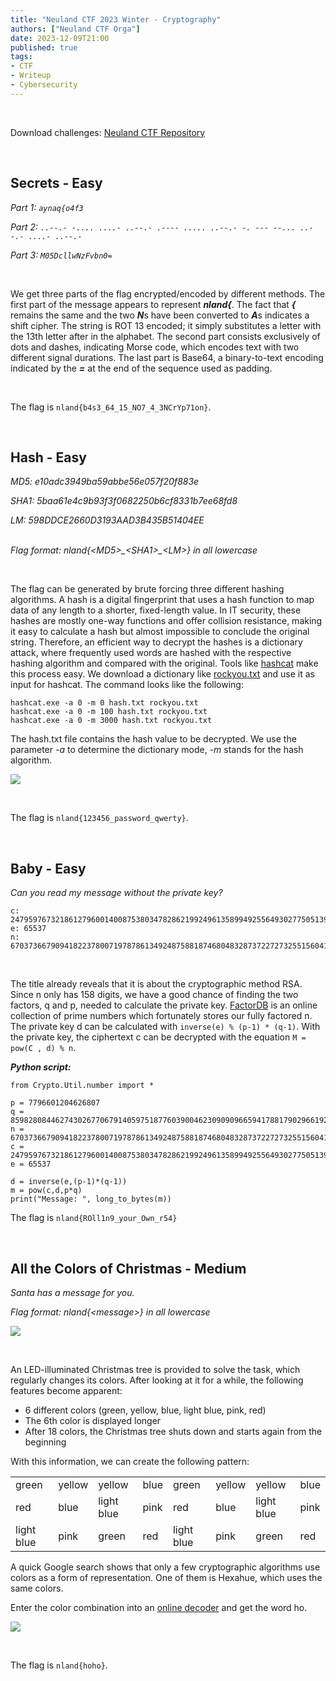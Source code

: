 ```yaml
---
title: "Neuland CTF 2023 Winter - Cryptography"
authors: ["Neuland CTF Orga"]
date: 2023-12-09T21:00
published: true
tags:
- CTF
- Writeup
- Cybersecurity
---
```


</br>

Download challenges: [Neuland CTF Repository](https://github.com/neuland-ingolstadt/Neuland-CTF-2023-Winter)

</br>

## Secrets - Easy
*Part 1: ```aynaq{o4f3```*</br>

*Part 2: ```..--.- -.... ....- ..--.- .---- ..... ..--.- -. --- --... ..--.- ....- ..--.-```*</br>

*Part 3: ```M05DcllwNzFvbn0=```*

</br>

We get three parts of the flag encrypted/encoded by different methods. The first part of the message appears to represent ***nland{***. The fact that ***{*** remains the same and the two ***N***s have been converted to ***A***s indicates a shift cipher. The string is ROT 13 encoded; it simply substitutes a letter with the 13th letter after in the alphabet.
The second part consists exclusively of dots and dashes, indicating Morse code, which encodes text with two different signal durations. 
The last part is Base64, a binary-to-text encoding indicated by the ***=*** at the end of the sequence used as padding.

</br>

The flag is `nland{b4s3_64_15_NO7_4_3NCrYp71on}`.

</br>

## Hash - Easy
*MD5: e10adc3949ba59abbe56e057f20f883e*</br>

*SHA1: 5baa61e4c9b93f3f0682250b6cf8331b7ee68fd8*</br>

*LM: 598DDCE2660D3193AAD3B435B51404EE*</br>
</br>

*Flag format: nland{<MD5\>\_<SHA1\>\_<LM\>} in all lowercase*

</br>

The flag can be generated by brute forcing three different hashing algorithms. A hash is a digital fingerprint that uses a hash function to map data of any length to a shorter, fixed-length value. In IT security, these hashes are mostly one-way functions and offer collision resistance, making it easy to calculate a hash but almost impossible to conclude the original string. Therefore, an efficient way to decrypt the hashes is a dictionary attack, where frequently used words are hashed with the respective hashing algorithm and compared with the original. Tools like [hashcat](https://hashcat.net/hashcat/) make this process easy. We download a dictionary like [rockyou.txt](https://www.kali.org/tools/wordlists/) and use it as input for hashcat. The command looks like the following: 

```
hashcat.exe -a 0 -m 0 hash.txt rockyou.txt
hashcat.exe -a 0 -m 100 hash.txt rockyou.txt
hashcat.exe -a 0 -m 3000 hash.txt rockyou.txt
```

The hash.txt file contains the hash value to be decrypted. We use the parameter *-a* to determine the dictionary mode, *-m* stands for the hash algorithm. 

![](../src/blog/images/neuland-ctf-12-2023/hash.webp)

</br>

The flag is `nland{123456_password_qwerty}`.

</br>

## Baby - Easy
*Can you read my message without the private key?*

```
c: 24795976732186127960014008753803478286219924961358994925564930277505139413283367757656447224830225064133651246343035441112407129772003927463166449052456907513
e: 65537
n: 67037366790941822378007197878613492487588187468048328737227273255156041659689092651657208107757810805499108569166854436320366276808520739379431210884782583791
```

</br>

The title already reveals that it is about the cryptographic method RSA. Since n only has 158 digits, we have a good chance of finding the two factors, q and p, needed to calculate the private key. [FactorDB](http://factorb.com/index.php) is an online collection of prime numbers which fortunately stores our fully factored n. The private key d can be calculated with `inverse(e) % (p-1) * (q-1)`. With the private key, the ciphertext c can be decrypted with the equation `M = pow(C , d) % n`.

***Python script:***
```
from Crypto.Util.number import *

p = 7796601204626807
q = 8598280844627430267706791405975187760390046230909096659417881790296619284204527797467017995321195814866230752519838250409205362581256112387913
n = 67037366790941822378007197878613492487588187468048328737227273255156041659689092651657208107757810805499108569166854436320366276808520739379431210884782583791
c = 24795976732186127960014008753803478286219924961358994925564930277505139413283367757656447224830225064133651246343035441112407129772003927463166449052456907513
e = 65537

d = inverse(e,(p-1)*(q-1))
m = pow(c,d,p*q)
print("Message: ", long_to_bytes(m))
```

The flag is `nland{ROll1n9_your_Own_r54}`

</br>

## All the Colors of Christmas - Medium
*Santa has a message for you.*</br>

*Flag format: nland{\<message\>} in all lowercase*

![](../src/blog/images/neuland-ctf-12-2023/xmas.webp)

</br>

An LED-illuminated Christmas tree is provided to solve the task, which regularly changes its colors. After looking at it for a while, the following features become apparent:
- 6 different colors (green, yellow, blue, light blue, pink, red)
- The 6th color is displayed longer
- After 18 colors, the Christmas tree shuts down and starts again from the beginning

With this information, we can create the following pattern:

|   |   |    |   |   |   |   |   | 
|---|---|---|---|---|---|---|---|
| green | yellow | yellow | blue | green |  yellow | yellow | blue |
| red | blue | light blue | pink | red | blue | light blue | pink |
| light blue | pink | green | red | light blue | pink | green | red |

A quick Google search shows that only a few cryptographic algorithms use colors as a form of representation. One of them is Hexahue, which uses the same colors.

Enter the color combination into an [online decoder](https://www.dcode.fr/hexahue-cipher) and get the word ho.

![](../src/blog/images/neuland-ctf-12-2023/hexahue.webp)

</br>

The flag is `nland{hoho}`.
